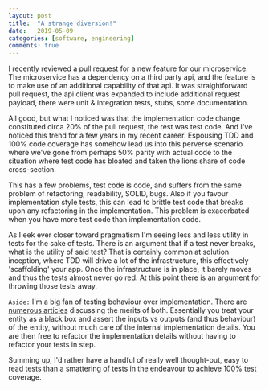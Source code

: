 ```yaml
---
layout: post
title:  "A strange diversion!"
date:   2019-05-09
categories: [software, engineering]
comments: true
---
```


I recently reviewed a pull request for a new feature for our microservice. The microservice has a dependency on a third party api, and the feature is to make use of an additional capability of that api. It was straightforward pull request, the api client was expanded to include additional request payload, there were unit & integration tests, stubs, some documentation. 

All good, but what I noticed was that the implementation code change constituted circa 20% of the pull request, the rest was test code. And I've noticed this trend for a few years in my recent career. Espousing TDD and 100% code coverage has somehow lead us into this perverse scenario where we've gone from perhaps 50% parity with actual code to the situation where test code has bloated and taken the lions share of code cross-section.

This has a few problems, test code is code, and suffers from the same problem of refactoring, readability, SOLID, bugs. Also if you favour implementation style tests, this can lead to brittle test code that breaks upon any refactoring in the implementation. This problem is exacerbated when you have more test code than implementation code.

As I eek ever closer toward pragmatism I'm seeing less and less utility in tests for the sake of tests. There is an argument that if a test never breaks, what is the utility of said test? That is certainly common at solution inception, where TDD will drive a lot of the infrastructure, this effectively 'scaffolding' your app. Once the infrastructure is in place, it barely moves and thus the tests almost never go red. At this point there is an argument for throwing those tests away.

`Aside:` I'm a big fan of testing behaviour over implementation. There are [numerous articles](https://www.google.com/search?q=testing+implementation+and+behaviour) discussing the merits of both. Essentially you treat your entity as a black box and assert the inputs vs outputs (and thus behaviour) of the entity, without much care of the internal implementation details. You are then free to refactor the implementation details without having to refactor your tests in step.

Summing up, I'd rather have a handful of really well thought-out, easy to read tests than a smattering of tests in the endeavour to achieve 100% test coverage.
